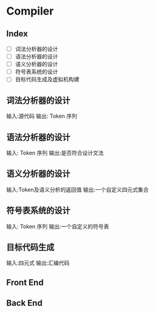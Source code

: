 # Compiler
## Index
- [ ] 词法分析器的设计
- [ ] 语法分析器的设计
- [ ] 语义分析器的设计
- [ ] 符号表系统的设计
- [ ] 目标代码生成及虚拟机构建

## 词法分析器的设计
输入:源代码
输出: Token 序列
## 语法分析器的设计
输入: Token 序列
输出:是否符合设计文法
## 语义分析器的设计
输入:Token及语义分析的返回值
输出:一个自定义四元式集合
## 符号表系统的设计
输入: Token 序列
输出:一个自定义的符号表
## 目标代码生成
输入:四元式
输出:汇编代码
## Front End
## Back End